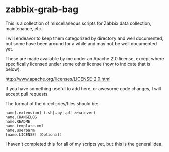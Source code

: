 zabbix-grab-bag
===============

This is a collection of miscellaneous scripts for Zabbix data collection, maintenance, etc.

I will endeavor to keep them categorized by directory and well documented, but some have been around for a while and may not be well documented yet.

These are made available by me under an Apache 2.0 license, except where specifically licensed under some other license (how to indicate that is below).

http://www.apache.org/licenses/LICENSE-2.0.html

If you have something useful to add here, or awesome code changes, I will accept pull requests.

The format of the directories/files should be:

```
name[.extension] (.sh|.py|.pl|.whatever) 
name.CHANGELOG
name.README
name_template.xml
name.userparm 
[name.LICENSE] (Optional)
```

I haven't completed this for all of my scripts yet, but this is the general idea.
